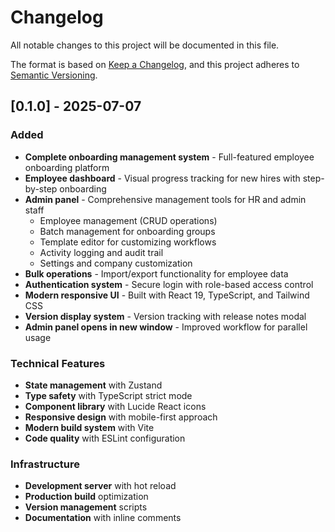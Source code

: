 # Changelog

All notable changes to this project will be documented in this file.

The format is based on [Keep a Changelog](https://keepachangelog.com/en/1.0.0/),
and this project adheres to [Semantic Versioning](https://semver.org/spec/v2.0.0.html).

## [0.1.0] - 2025-07-07

### Added
- **Complete onboarding management system** - Full-featured employee onboarding platform
- **Employee dashboard** - Visual progress tracking for new hires with step-by-step onboarding
- **Admin panel** - Comprehensive management tools for HR and admin staff
  - Employee management (CRUD operations)
  - Batch management for onboarding groups
  - Template editor for customizing workflows
  - Activity logging and audit trail
  - Settings and company customization
- **Bulk operations** - Import/export functionality for employee data
- **Authentication system** - Secure login with role-based access control
- **Modern responsive UI** - Built with React 19, TypeScript, and Tailwind CSS
- **Version display system** - Version tracking with release notes modal
- **Admin panel opens in new window** - Improved workflow for parallel usage

### Technical Features
- **State management** with Zustand
- **Type safety** with TypeScript strict mode
- **Component library** with Lucide React icons
- **Responsive design** with mobile-first approach
- **Modern build system** with Vite
- **Code quality** with ESLint configuration

### Infrastructure
- **Development server** with hot reload
- **Production build** optimization
- **Version management** scripts
- **Documentation** with inline comments

